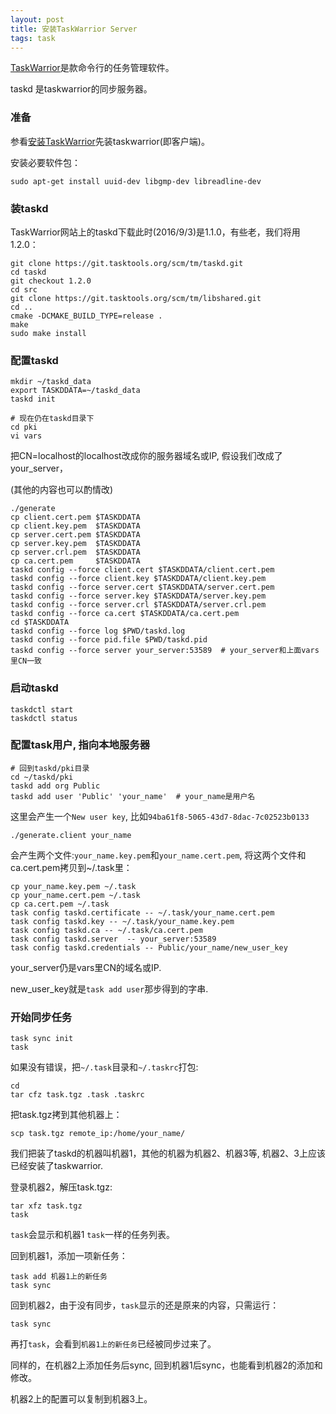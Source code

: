 ```yaml
---
layout: post
title: 安装TaskWarrior Server
tags: task
---
```


[TaskWarrior](https://taskwarrior.org/)是款命令行的任务管理软件。

taskd 是taskwarrior的同步服务器。

### 准备

参看[安装TaskWarrior](/2016/09/02/installing-taskwarrior/)先装taskwarrior(即客户端)。

安装必要软件包：

    sudo apt-get install uuid-dev libgmp-dev libreadline-dev

### 装taskd

TaskWarrior网站上的taskd下载此时(2016/9/3)是1.1.0，有些老，我们将用1.2.0：

    git clone https://git.tasktools.org/scm/tm/taskd.git
    cd taskd
    git checkout 1.2.0
    cd src
    git clone https://git.tasktools.org/scm/tm/libshared.git
    cd ..
    cmake -DCMAKE_BUILD_TYPE=release .
    make
    sudo make install

### 配置taskd

    mkdir ~/taskd_data
    export TASKDDATA=~/taskd_data
    taskd init

    # 现在仍在taskd目录下
    cd pki
    vi vars

把CN=localhost的localhost改成你的服务器域名或IP, 假设我们改成了your_server，

(其他的内容也可以酌情改)

    ./generate
    cp client.cert.pem $TASKDDATA
    cp client.key.pem  $TASKDDATA
    cp server.cert.pem $TASKDDATA
    cp server.key.pem  $TASKDDATA
    cp server.crl.pem  $TASKDDATA
    cp ca.cert.pem     $TASKDDATA
    taskd config --force client.cert $TASKDDATA/client.cert.pem
    taskd config --force client.key $TASKDDATA/client.key.pem
    taskd config --force server.cert $TASKDDATA/server.cert.pem
    taskd config --force server.key $TASKDDATA/server.key.pem
    taskd config --force server.crl $TASKDDATA/server.crl.pem
    taskd config --force ca.cert $TASKDDATA/ca.cert.pem
    cd $TASKDDATA
    taskd config --force log $PWD/taskd.log
    taskd config --force pid.file $PWD/taskd.pid
    taskd config --force server your_server:53589  # your_server和上面vars里CN一致

### 启动taskd

    taskdctl start
    taskdctl status


### 配置task用户, 指向本地服务器

    # 回到taskd/pki目录
    cd ~/taskd/pki
    taskd add org Public
    taskd add user 'Public' 'your_name'  # your_name是用户名

这里会产生一个`New user key`, 比如`94ba61f8-5065-43d7-8dac-7c02523b0133`

    ./generate.client your_name

会产生两个文件:`your_name.key.pem`和`your_name.cert.pem`, 将这两个文件和ca.cert.pem拷贝到~/.task里：

    cp your_name.key.pem ~/.task
    cp your_name.cert.pem ~/.task
    cp ca.cert.pem ~/.task
    task config taskd.certificate -- ~/.task/your_name.cert.pem
    task config taskd.key -- ~/.task/your_name.key.pem
    task config taskd.ca -- ~/.task/ca.cert.pem
    task config taskd.server  -- your_server:53589
    task config taskd.credentials -- Public/your_name/new_user_key

your_server仍是vars里CN的域名或IP.

new_user_key就是`task add user`那步得到的字串.

### 开始同步任务

    task sync init
    task

如果没有错误，把`~/.task`目录和`~/.taskrc`打包:

    cd
    tar cfz task.tgz .task .taskrc

把task.tgz拷到其他机器上：

    scp task.tgz remote_ip:/home/your_name/

我们把装了taskd的机器叫机器1，其他的机器为机器2、机器3等, 机器2、3上应该已经安装了taskwarrior.

登录机器2，解压task.tgz:

    tar xfz task.tgz
    task

`task`会显示和机器1 `task`一样的任务列表。

回到机器1，添加一项新任务：

    task add 机器1上的新任务
    task sync

回到机器2，由于没有同步，`task`显示的还是原来的内容，只需运行：

    task sync

再打`task`，会看到`机器1上的新任务`已经被同步过来了。

同样的，在机器2上添加任务后sync, 回到机器1后sync，也能看到机器2的添加和修改。

机器2上的配置可以复制到机器3上。

